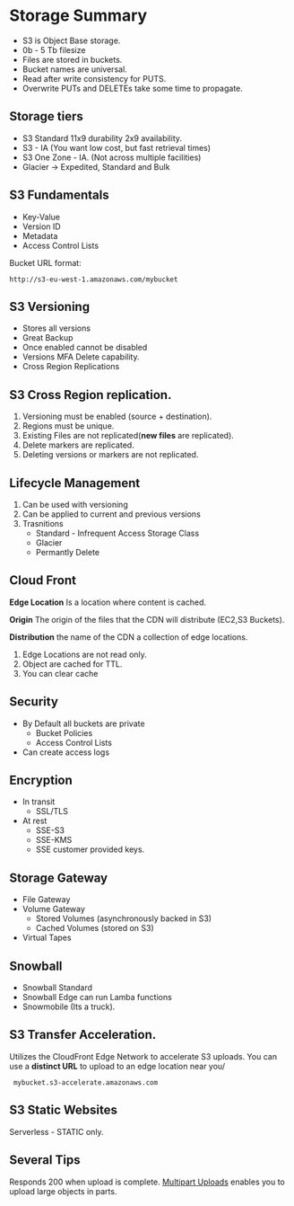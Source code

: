 # Storage Summary

- S3 is Object Base storage.
- 0b - 5 Tb filesize
- Files are stored in buckets.
- Bucket names are universal.
- Read after write consistency for PUTS.
- Overwrite PUTs and DELETEs take some time to propagate.

## Storage tiers

- S3 Standard 11x9 durability 2x9 availability.
- S3 - IA (You want low cost, but fast retrieval times)
- S3 One Zone - IA. (Not across multiple facilities)
- Glacier -> Expedited, Standard and Bulk

## S3 Fundamentals

- Key-Value
- Version ID
- Metadata
- Access Control Lists

Bucket URL format:

```
http://s3-eu-west-1.amazonaws.com/mybucket
```

## S3 Versioning

- Stores all versions
- Great Backup
- Once enabled cannot be disabled
- Versions MFA Delete capability.
- Cross Region Replications

## S3 Cross Region replication.

1.  Versioning must be enabled (source + destination).
2.  Regions must be unique.
3.  Existing Files are not replicated(**new files** are replicated).
4.  Delete markers are replicated.
5.  Deleting versions or markers are not replicated.

## Lifecycle Management

1.  Can be used with versioning
2.  Can be applied to current and previous versions
3.  Trasnitions
    - Standard - Infrequent Access Storage Class
    - Glacier
    - Permantly Delete

## Cloud Front

**Edge Location** Is a location where content is cached.

**Origin** The origin of the files that the CDN will distribute (EC2,S3 Buckets).

**Distribution** the name of the CDN a collection of edge locations.

1.  Edge Locations are not read only.
2.  Object are cached for TTL.
3.  You can clear cache

## Security

- By Default all buckets are private
  - Bucket Policies
  - Access Control Lists
- Can create access logs

## Encryption

- In transit
  - SSL/TLS
- At rest
  - SSE-S3
  - SSE-KMS
  - SSE customer provided keys.

## Storage Gateway

- File Gateway
- Volume Gateway
  - Stored Volumes (asynchronously backed in S3)
  - Cached Volumes (stored on S3)
- Virtual Tapes

## Snowball

- Snowball Standard
- Snowball Edge can run Lamba functions
- Snowmobile (Its a truck).

## S3 Transfer Acceleration.

Utilizes the CloudFront Edge Network to accelerate S3 uploads.
You can use a **distinct URL** to upload to an edge location near you/

```
 mybucket.s3-accelerate.amazonaws.com
```

## S3 Static Websites

Serverless - STATIC only.

## Several Tips

Responds 200 when upload is complete.
[Multipart Uploads](https://docs.aws.amazon.com/AmazonS3/latest/dev/mpuoverview.html#mpuploadpricing) enables you to upload large objects in parts.
